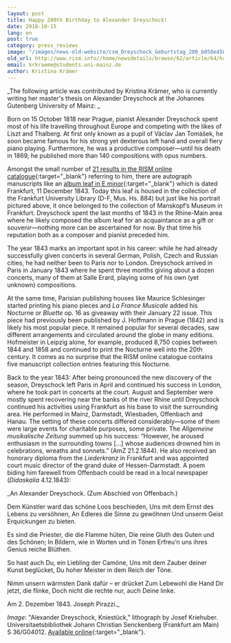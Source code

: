 ```yaml
---
layout: post
title: Happy 200th Birthday to Alexander Dreyschock!
date: 2018-10-15
lang: en
post: true
category: press_reviews
image: "/images/news-old-website/csm_Dreyschock_Geburtstag_200_b058e458cf.jpg"
old_url: http://www.rism.info//home/newsdetails/browse/62/article/64/happy-200th-birthday-to-alexander-dreyschock.html
email: krkraeme@students.uni-mainz.de
author: Kristina Krämer
---
```


_The following article was contributed by Kristina Krämer, who is currently writing her master's thesis on Alexander Dreyschock at the Johannes Gutenberg University of Mainz: _

Born on 15 October 1818 near Prague, pianist Alexander Dreyschock spent most of his life travelling throughout Europe and competing with the likes of Liszt and Thalberg. At first only known as a pupil of Václav Jan Tomášek, he soon became famous for his strong yet dexterous left hand and overall fiery piano playing. Furthermore, he was a productive composer—until his death in 1869, he published more than 140 compositions with opus numbers.

Amongst the small number of [21 results in the RISM online catalogue](https://opac.rism.info/metaopac/perma.do?v=rism&q=-1%3d%22pe22499%22){:target="_blank"} referring to him, there are autograph manuscripts like an [album leaf in E minor](https://opac.rism.info/search?id=455002046&Language=en){:target="_blank"} which is dated Frankfurt, 11 December 1843. Today this leaf is housed in the collection of the Frankfurt University Library (D-F, Mus. Hs. 884) but just like his portrait pictured above, it once belonged to the collection of Manskopf’s Museum in Frankfurt. Dreyschock spent the last months of 1843 in the Rhine-Main area where he likely composed the album leaf for an acquaintance as a gift or souvenir—nothing more can be ascertained for now. By that time his reputation both as a composer and pianist preceded him.

The year 1843 marks an important spot in his career: while he had already successfully given concerts in several German, Polish, Czech and Russian cities, he had neither been to Paris nor to London. Dreyschock arrived in Paris in January 1843 where he spent three months giving about a dozen concerts, many of them at Salle Erard, playing some of his own (yet unknown) compositions.

At the same time, Parisian publishing houses like Maurice Schlesinger started printing his piano pieces and _La France Musicale_ added his Nocturne or _Bluette_ op. 16 as giveaway with their January 22 issue. This piece had previously been published by J. Hoffmann in Prague (1842) and is likely his most popular piece. It remained popular for several decades, saw different arrangements and circulated around the globe in many editions. Hofmeister in Leipzig alone, for example, produced 8,750 copies between 1844 and 1858 and continued to print the Nocturne well into the 20th century. It comes as no surprise that the RISM online catalogue contains five manuscript collection entries featuring this Nocturne.

Back to the year 1843: After being pronounced the new discovery of the season, Dreyschock left Paris in April and continued his success in London, where he took part in concerts at the court. August and September were mostly spent recovering near the banks of the river Rhine until Dreyschock continued his activities using Frankfurt as his base to visit the surrounding area. He performed in Mainz, Darmstadt, Wiesbaden, Offenbach and Hanau. The setting of these concerts differed considerably—some of them were large events for charitable purposes, some private. The _Allgemeine musikalische Zeitung_ summed up his success: “However, he aroused enthusiasm in the surrounding towns […] whose audiences drowned him in celebrations, wreaths and sonnets.” (AmZ 21.2.1844). He also received an honorary diploma from the _Liederkranz_ in Frankfurt and was appointed court music director of the grand duke of Hessen-Darmstadt. A poem biding him farewell from Offenbach could be read in a local newspaper (_Didaskalia_ 4.12.1843):

_An Alexander Dreyschock.
(Zum Abschied von Offenbach.)

Dem Künstler ward das schöne Loos beschieden,
Uns mit dem Ernst des Lebens zu versöhnen,
An Edleres die Sinne zu gewöhnen
Und unserm Geist Erquickungen zu bieten.

Es sind die Priester, die die Flamme hüten,
Die reine Gluth des Guten und des Schönen;
In Bildern, wie in Worten und in Tönen
Erfreu’n uns ihres Genius reiche Blüthen.

So hast auch Du, ein Liebling der Camöne,
Uns mit dem Zauber deiner Kunst beglücket,
Du hoher Meister in dem Reich der Töne.

Nimm unsern wärmsten Dank dafür – er drücket
Zum Lebewohl die Hand Dir jetzt, die flinke,
Doch nicht die rechte nur, auch Deine linke.

Am 2. Dezember 1843. Joseph Pirazzi._


_Image_: "Alexander Dreyschock, Kniestück," lithograph by Josef Kriehuber. Universitaetsbibliothek Johann Christian Senckenberg (Frankfurt am Main) S 36/G04012. [Available online](http://nbn-resolving.org/urn:nbn:de:hebis:30:2-214911){:target="_blank"}.

